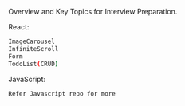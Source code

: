 Overview and Key Topics for Interview Preparation.

React:
```sh
ImageCarousel
InfiniteScroll
Form
TodoList(CRUD)
```

JavaScript:
```sh
Refer Javascript repo for more
```

